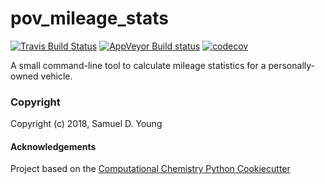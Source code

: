 pov_mileage_stats
==============================
[//]: # (Badges)
[![Travis Build Status](https://travis-ci.org/REPLACE_WITH_OWNER_ACCOUNT/pov_mileage_stats.png)](https://travis-ci.org/REPLACE_WITH_OWNER_ACCOUNT/pov_mileage_stats)
[![AppVeyor Build status](https://ci.appveyor.com/api/projects/status/REPLACE_WITH_APPVEYOR_LINK/branch/master?svg=true)](https://ci.appveyor.com/project/REPLACE_WITH_OWNER_ACCOUNT/pov_mileage_stats/branch/master)
[![codecov](https://codecov.io/gh/REPLACE_WITH_OWNER_ACCOUNT/pov_mileage_stats/branch/master/graph/badge.svg)](https://codecov.io/gh/REPLACE_WITH_OWNER_ACCOUNT/pov_mileage_stats/branch/master)

A small command-line tool to calculate mileage statistics for a personally-owned vehicle.

### Copyright

Copyright (c) 2018, Samuel D. Young


#### Acknowledgements
 
Project based on the 
[Computational Chemistry Python Cookiecutter](https://github.com/choderalab/cookiecutter-python-comp-chem)

